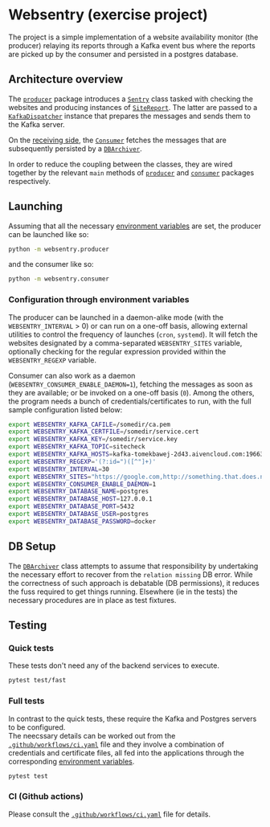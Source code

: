 # Websentry (exercise project)

The project is a simple implementation of a website availability monitor (the producer) relaying its reports through a Kafka event bus where the reports are picked up by the consumer and persisted in a postgres database.

## Architecture overview

The [`producer`](./websentry/producer/__init__.py) package introduces a [`Sentry`](./websentry/producer/sentries.py) class tasked with checking the websites and producing instances of [`SiteReport`](./websentry/commons/sitereport.py). The latter are passed to a [`KafkaDispatcher`](./websentry/producer/dispatchers.py) instance that prepares the messages and sends them to the Kafka server.  
  
On the [receiving side](./websentry/consumer/__init__.py), the [`Consumer`](./websentry/consumer/consumer.py) fetches the messages that are subsequently persisted by a [`DBArchiver`](./websentry/consumer/archivers.py).  

In order to reduce the coupling between the classes, they are wired together by the relevant `main` methods of [`producer`](./websentry/producer/__init__.py) and 
[`consumer`](./websentry/consumer/__init__.py) packages respectively.

## Launching
Assuming that all the necessary [environment variables](#configuration-through-environment-variables) are set, the producer can be launched like so:
```bash
python -m websentry.producer
```
and the consumer like so:
```bash
python -m websentry.consumer
```
### Configuration through environment variables

The producer can be launched in a daemon-alike mode (with the `WEBSENTRY_INTERVAL` > 0) or can run on a one-off basis, allowing external utilities to control the frequency of launches (`cron`, `systemd`). It will fetch the websites designated by a comma-separated `WEBSENTRY_SITES` variable, optionally checking for the regular expression provided within the `WEBSENTRY_REGEXP` variable.  

Consumer can also work as a daemon (`WEBSENTRY_CONSUMER_ENABLE_DAEMON=1`), fetching the messages as soon as they are available; or be invoked on a one-off basis (`0`).
Among the others, the program needs a bunch of credentials/certificates to run, with the full sample configuration listed below:

```bash
export WEBSENTRY_KAFKA_CAFILE=/somedir/ca.pem
export WEBSENTRY_KAFKA_CERTFILE=/somedir/service.cert
export WEBSENTRY_KAFKA_KEY=/somedir/service.key
export WEBSENTRY_KAFKA_TOPIC=sitecheck
export WEBSENTRY_KAFKA_HOSTS=kafka-tomekbawej-2d43.aivencloud.com:19663
export WEBSENTRY_REGEXP='(?:id=")([^"]+)'
export WEBSENTRY_INTERVAL=30
export WEBSENTRY_SITES="https://google.com,http://something.that.does.not.exist,http://yahoo.com,https://icms.cern.ch/tools,http://google.com/404"   
export WEBSENTRY_CONSUMER_ENABLE_DAEMON=1
export WEBSENTRY_DATABASE_NAME=postgres
export WEBSENTRY_DATABASE_HOST=127.0.0.1
export WEBSENTRY_DATABASE_PORT=5432
export WEBSENTRY_DATABASE_USER=postgres
export WEBSENTRY_DATABASE_PASSWORD=docker
```

## DB Setup
The [`DBArchiver`](./websentry/consumer/archivers.py) class attempts to assume that responsibility by undertaking the necessary effort to recover from the `relation missing` DB error.
While the correctness of such approach is debatable (DB permissions), it reduces the fuss required to get things running.
Elsewhere (ie in the tests) the necessary procedures are in place as test fixtures.

## Testing
### Quick tests
These tests don't need any of the backend services to execute.
```bash
pytest test/fast
```
### Full tests 
In contrast to the quick tests, these require the Kafka and Postgres servers to be configured.  
The neecssary details can be worked out from the [`.github/workflows/ci.yaml`](./.github/workflows/ci.yaml) file and they involve a combination of credentials and certificate files, all fed into the applications through the corresponding [environment variables](#configuration-through-environment-variables).
```bash
pytest test
```
### CI (Github actions)
Please consult the [`.github/workflows/ci.yaml`](./.github/workflows/ci.yaml) file for details.